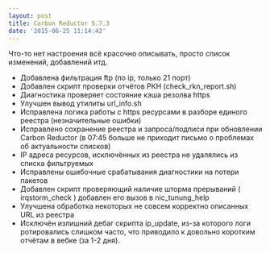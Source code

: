 ```yaml
---
layout: post
title: Carbon Reductor 5.7.3
date: '2015-06-25 11:14:42'
---
```


Что-то нет настроения всё красочно описывать, просто список изменений, добавлений итд.

- Добавлена фильтрация ftp (по ip, только 21 порт)
- Добавлен скрипт проверки отчётов РКН (check\_rkn\_report.sh)
- Диагностика проверяет состояние кэша резолва https
- Улучшен вывод утилиты url\_info.sh
- Исправлена логика работы с https ресурсами в разборе единого реестра (незначительные ошибки)
- Исправлено сохранение реестра и запроса/подписи при обновлении Carbon Reductor (в 07:45 больше не приходит письмо о проблемах об актуальности списков)
- IP адреса ресурсов, исключённых из реестра не удалялись из списка фильтруемых
- Исправлены ошибочные срабатывания диагностики на потери пакетов
- Добавлен скрипт проверяющий наличие шторма прерываний ( irqstorm\_check ) добавлен его вызов в nic\_tunung\_help
- Улучшена обработка некоторых не совсем корректно описанных URL из реестра
- Исключён излишний дебаг скрипта ip_update, из-за которого логи ротировались слишком часто, что приводило к довольно коротким отчётам в вебке (за 1-2 дня).